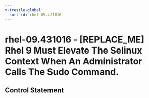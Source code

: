 ```yaml
---
x-trestle-global:
  sort-id: rhel-09.431016
---
```


# rhel-09.431016 - \[REPLACE_ME\] Rhel 9 Must Elevate The Selinux Context When An Administrator Calls The Sudo Command.

## Control Statement
